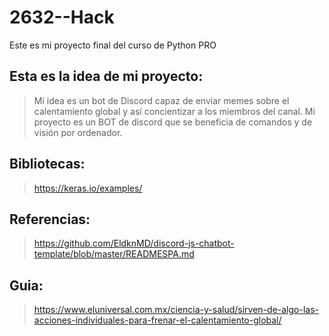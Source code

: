 # 2632--Hack
Este es mi proyecto final del curso de Python PRO
## Esta es la idea de mi proyecto:
> Mi idea es un bot de Discord capaz de enviar memes sobre el calentamiento global y así concientizar a los miembros del canal.
> Mi proyecto es un BOT de discord que se beneficia de comandos y de visión por ordenador.

## Bibliotecas:
> https://keras.io/examples/

## Referencias:
> https://github.com/EldknMD/discord-js-chatbot-template/blob/master/READMESPA.md

## Guia:
> https://www.eluniversal.com.mx/ciencia-y-salud/sirven-de-algo-las-acciones-individuales-para-frenar-el-calentamiento-global/
